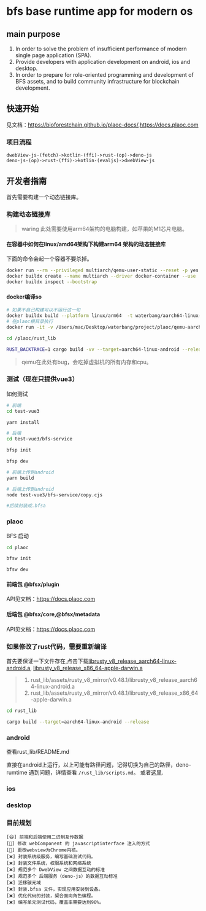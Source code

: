 # bfs base runtime app for modern os

## main purpose

1. In order to solve the problem of insufficient performance of modern single page application (SPA).
2. Provide developers with application development on android, ios and desktop.
3. In order to prepare for role-oriented programming and development of BFS assets, and to build community infrastructure for blockchain development.

## 快速开始

见文档：<https://bioforestchain.github.io/plaoc-docs/>,<https://docs.plaoc.com>

### 项目流程

    dwebView-js-(fetch)->kotlin-(ffi)->rust-(op)->deno-js
    deno-js-(op)->rust-(ffi)->kotlin-(evaljs)->dwebView-js

## 开发者指南

首先需要构建一个动态链接库。

### 构建动态链接库

> waring 此处需要使用arm64架构的电脑构建，如苹果的M1芯片电脑。

#### 在容器中如何在linux/amd64架构下构建arm64 架构的动态链接库

下面的命令会起一个容器不要杀掉。

```bash
docker run --rm --privileged multiarch/qemu-user-static --reset -p yes
docker buildx create --name multiarch --driver docker-container --use
docker buildx inspect --bootstrap
```  

#### docker编译so

```bash
# 如果不自己构建可以不运行这一句
docker buildx build --platform linux/arm64  -t waterbang/aarch64-linux-android:arm-ndk25-rust1.63.0 .
# 在plaoc根目录执行
docker run -it -v /Users/mac/Desktop/waterbang/project/plaoc/qemu-aarch64-static:/usr/bin/qemu-aarch64-static -v $(pwd):/plaoc  waterbang/aarch64-linux-android:arm-ndk25-rust1.63.0  /bin/bash

cd /plaoc/rust_lib

RUST_BACKTRACE=1 cargo build -vv --target=aarch64-linux-android --release
```

> qemu在此处有bug，会吃掉虚拟机的所有内存和cpu。

### 测试（现在只提供vue3）

如何测试

```bash
# 前端
cd test-vue3

yarn install

# 后端
cd test-vue3/bfs-service

bfsp init

bfsp dev

# 前端上传到android
yarn build

# 后端上传到android
node test-vue3/bfs-service/copy.cjs

#后续封装成.bfsa
```

### plaoc

BFS 启动

```bash
cd plaoc

bfsw init

bfsw dev
```

#### 前端包 @bfsx/plugin

API见文档：<https://docs.plaoc.com>

#### 后端包 @bfsx/core,@bfsx/metadata

API见文档：<https://docs.plaoc.com>

### 如果修改了rust代码，需要重新编译

首先要保证一下文件存在,点击下载[librusty_v8_release_aarch64-linux-android.a](https://github.com/waterbang/rusty_v8/releases),
[librusty_v8_release_x86_64-apple-darwin.a](https://github.com/denoland/rusty_v8/releases)

> 1. rust_lib/assets/rusty_v8_mirror/v0.48.1/librusty_v8_release_aarch64-linux-android.a
> 2. rust_lib/assets/rusty_v8_mirror/v0.48.1/librusty_v8_release_x86_64-apple-darwin.a

```bash
cd rust_lib

cargo build --target=aarch64-linux-android --release
```

### android

查看rust_lib/README.md

直接在android上运行，以上可能有路径问题，记得切换为自己的路径，deno-rumtime 遇到问题，详情查看 `/rust_lib/scripts.md`。
或者[这里](https://www.waterbang.top/2022/08/08/BFS%E5%BC%80%E5%8F%91%E9%97%AE%E9%A2%98%E6%B1%87%E6%80%BB/).

### ios

### desktop

### 目前规划

    [😃] 前端和后端使用二进制互传数据
    [🥳] 修改 webComponent 的 javascriptinterface 注入的方式
    [🥳] 更改webview为Chrome内核。
    [❌] 封装系统级服务，编写基础测试代码。
    [❌] 封装文件系统，权限系统和网络系统
    [❌] 规范多个 DwebView 之间数据互动的标准
    [❌] 规范多个 后端服务（deno-js）的数据互动标准
    [❌] 迁移碳元域
    [❌] 封装.bfsa 文件，实现应用安装到设备。
    [❌] 优化代码的封装，契合面向角色编程。
    [❌] 编写单元测试代码，覆盖率需要达到90%。
